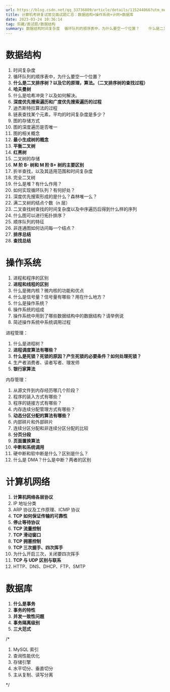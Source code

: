```yaml
---
url: https://blog.csdn.net/qq_33736809/article/details/115244066?utm_medium=distribute.pc_relevant.none-task-blog-2~default~baidujs_baidulandingword~default-4-115244066-blog-105826174.235^v27^pc_relevant_3mothn_strategy_recovery&spm=1001.2101.3001.4242.3&utm_relevant_index=7
title: 计算机考研复试常见面试题汇总：数据结构+操作系统+计网+数据库
date: 2023-03-24 10:36:14
tag: 剪藏/面试题/数据结构
summary: 数据结构时间复杂度	循环队列的顺序表中，为什么要空一个位置？	什么是二叉排序树？以及它的原理，算法。（二叉排序树的查找过程）	哈夫曼树	什么是哈希冲突？以及如何解决。	深度优先搜索遍历和广度优先搜索遍历的过程
---
```

# **数据结构**

1.  时间复杂度
2.  循环队列的顺序表中，为什么要空一个位置？
3.  **什么是二叉排序树？以及它的原理，算法。（二叉排序树的查找过程）**
4.  **哈夫曼树**
5.  什么是哈希冲突？以及如何解决。
6.  **深度优先搜索遍历和广度优先搜索遍历的过程**
7.  迪杰斯特拉算法的过程
8.  链表查找某个元素，平均的时间复杂度是多少？
9.  图的存储方式
10.  图的深度遍历是否唯一
11.  图的相关概念
12.  **最小生成树的概念**
13.  **平衡二叉树**
14.  **红黑树**
15.  二叉树的存储
16.   **M 阶 B- 树和 M 阶 B+ 树的主要区别**
17.  折半查找，以及其适用范围和时间复杂度
18.  完全二叉树
19.  什么是堆？有什么作用？
20.  如何实现循环队列？有何好处？
21.  深度优先搜索形成的是什么？森林唯一么？
22.  满二叉树的结点个数（n 层）
23.  二叉查找树查找的时间复杂度以及中序遍历后得到什么样的序列
24.  什么图可以进行拓扑排序？
25.  顺序队列的特征
26.  非连通图如何访问每一个结点？
27.  **排序总结**
28.  **查找总结**

# **操作系统**

1.  进程和程序的区别
2.  **进程和线程的区别**
3.  什么是微内核？微内核的功能和优点
4.  什么是信号量？信号量有哪些？用在什么地方？
5.  什么是操作系统？
6.  操作系统的组成
7.  操作系统中用到了哪些数据结构中的数据结构？请举例说
8.  简述操作系统中系统调用过程

进程管理：

1.  什么是进程树？
2.  **进程调度算法有哪些？**
3.  **什么是死锁？死锁的原因？产生死锁的必要条件？如何处理死锁？**
4.  生产者消费者、读者写者、理发师
5.  **银行家算法**

内存管理：

1.  从源文件到内存经历哪几个阶段？
2.  程序的装入方式有哪些？
3.  程序的链接方式有哪些？
4.  内存连续分配管理方式有哪些？
5.  **动态分区分配的算法有哪些？**
6.  内部碎片和外部碎片
7.  连续分区分配和非连续分区分配的比较
8.  **分页分段**
9.  **页面置换算法**
10.  **中断和系统调用**
11.  硬中断和软中断是什么？区别是什么？
12.  什么是 DMA？什么是中断？两者的区别

# **计算机网络**

1.  **计算机网络各层协议**
2.  IP 地址分类
3.  ARP 协议及工作原理、ICMP 协议
4.  **TCP 如何保证传输的可靠性**
5.  **停止等待协议**
6.  **TCP 流量控制**
7.  **TCP 滑动窗口**
8.  **TCP 拥塞控制**
9.  **TCP 三次握手、四次挥手**
10.  为什么开启三次，关闭要四次挥手
11.  **TCP 与 UDP 区别与联系**
12.  HTTP、DNS、DHCP、FTP、SMTP

# **数据库**

1.  **什么是事务**
2.  **事务的特性**
3.  **并发一致性问题**
4.  **事务隔离级别**
5.  **三大范式**

/*

1.  MySQL 索引
2.  查询性能优化
3.  存储引擎
4.  水平切分、垂直切分
5.  主从复制、读写分离

*/